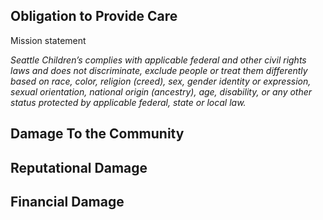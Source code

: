 ## Obligation to Provide Care

Mission statement

*Seattle Children’s complies with applicable federal and other civil rights laws and does not discriminate, exclude people or treat them differently based on race, color, religion (creed), sex, gender identity or expression, sexual orientation, national origin (ancestry), age, disability, or any other status protected by applicable federal, state or local law.*

## Damage To the Community

## Reputational Damage

## Financial Damage
